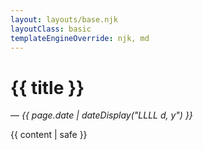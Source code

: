 ```yaml
---
layout: layouts/base.njk
layoutClass: basic
templateEngineOverride: njk, md
---
```


<h1>{{ title }}</h1>

<span>— <em><time datetime="{{ page.date }}">{{ page.date | dateDisplay("LLLL d, y") }}</time></em> <spanp>

{{ content | safe }}



